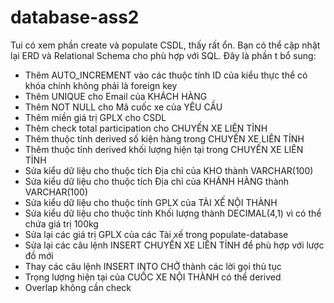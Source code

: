 # database-ass2
Tui có xem phần create và populate CSDL, thấy rất ổn. Bạn có thể cập nhật lại ERD và Relational Schema cho phù hợp với SQL. Đây là phần t bổ sung:
-	Thêm AUTO_INCREMENT vào các thuộc tính ID của kiểu thực thể có khóa chính không phải là foreign key
-	Thêm UNIQUE cho Email của KHÁCH HÀNG
-	Thêm NOT NULL cho Mã cuốc xe của YÊU CẦU
-	Thêm miền giá trị GPLX cho CSDL
-	Thêm check total participation cho CHUYẾN XE LIÊN TỈNH
-	Thêm thuộc tính derived số kiện hàng trong CHUYẾN XE LIÊN TỈNH
-	Thêm thuộc tính derived khối lượng hiện tại trong CHUYẾN XE LIÊN TỈNH
-	Sửa kiểu dữ liệu cho thuộc tích Địa chỉ của KHO thành VARCHAR(100)
-	Sửa kiểu dữ liệu cho thuộc tích Địa chỉ của KHÁNH HÀNG thành VARCHAR(100)
-	Sửa kiểu dữ liệu cho thuộc tính GPLX của TÀI XẾ NỘI THÀNH
-	Sửa kiểu dữ liệu cho thuộc tính Khối lượng thành DECIMAL(4,1) vì có thể chứa giá trị 100kg 
-	Sửa lại các giá trị GPLX của các Tài xế trong populate-database
-	Sửa lại các câu lệnh INSERT CHUYẾN XE LIÊN TỈNH để phù hợp với lược đồ mới
-	Thay các câu lệnh INSERT INTO CHỞ thành các lời gọi thủ tục 
-	Trọng lượng hiện tại của CUỐC XE NỘI THÀNH có thể derived
-	Overlap không cần check
